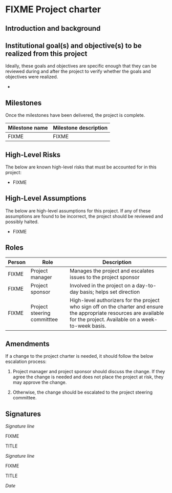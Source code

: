 # FIXME Project charter

## Introduction and background



## Institutional goal(s) and objective(s) to be realized from this project

Ideally, these goals and objectives are specific enough that they can be reviewed during and after the project to verify whether the goals and objectives were realized.

* 

## Milestones

Once the milestones have been delivered, the project is complete.

| Milestone name | Milestone description |
|-------------|------------------|
| FIXME | FIXME |


## High-Level Risks

The below are known high-level risks that must be accounted for in this project:

* FIXME

## High-Level Assumptions

The below are high-level assumptions for this project. If any of these assumptions are found to be incorrect, the project should be reviewed and possibly halted.

* FIXME

## Roles

| Person | Role | Description |
|------|-----|----------|
| FIXME | Project manager | Manages the project and escalates issues to the project sponsor |
| FIXME | Project sponsor | Involved in the project on a day-to-day basis; helps set direction |
| FIXME | Project steering committtee | High-level authorizers for the project who sign off on the charter and ensure the appropriate resources are available for the project. Available on a week-to-week basis. |

## Amendments

If a change to the project charter is needed, it should follow the below escalation process:

1. Project manager and project sponsor should discuss the change. If they agree the change is needed and does not place the project at risk, they may approve the change.

2. Otherwise, the change should be escalated to the project steering committee.

## Signatures

*Signature line*

FIXME

TITLE


*Signature line*

FIXME

TITLE

*Date*
